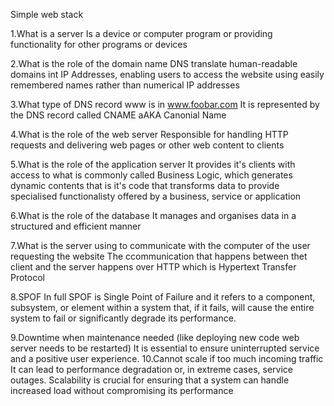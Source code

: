 Simple web stack

1.What is a server
Is a device or computer program or providing functionality for other programs or devices

2.What is the role of the domain name
DNS translate human-readable domains int IP Addresses, enabling users to access the website using easily remembered names rather than numerical IP addresses

3.What type of DNS record www is in www.foobar.com
It is represented by the DNS record called CNAME aAKA Canonial Name

4.What is the role of the web server
Responsible for handling HTTP requests and delivering web pages or other web content to clients

5.What is the role of the application server
It provides it's clients with access to what is commonly called Business Logic, which generates dynamic contents that is it's code that transforms data to provide specialised functionalisty offered by a business, service or application

6.What is the role of the database
It manages and organises data in a structured and efficient manner

7.What is the server using to communicate with the computer of the user requesting the website
The ccommunication that happens between thet client and the server  happens over HTTP which is Hypertext Transfer Protocol

8.SPOF
In full SPOF is Single Point of Failure and it refers to a component, subsystem, or element within a system that, if it fails, will cause the entire system to fail or significantly degrade its performance.

9.Downtime when maintenance needed (like deploying new code web server needs to be restarted)
It is essential to ensure uninterrupted service and a positive user experience.
10.Cannot scale if too much incoming traffic
It can lead to performance degradation or, in extreme cases, service outages. Scalability is crucial for ensuring that a system can handle increased load without compromising its performance

